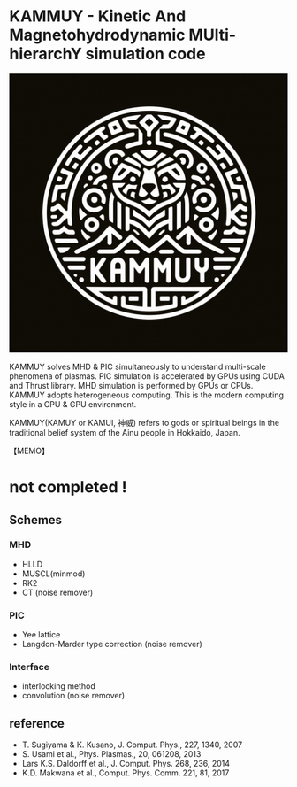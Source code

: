 # KAMMUY - Kinetic And Magnetohydrodynamic MUlti-hierarchY simulation code

![KAMMUY logo](./figures/KAMMUY_logo.jpg)

KAMMUY solves MHD & PIC simultaneously to understand multi-scale phenomena of plasmas. 
PIC simulation is accelerated by GPUs using CUDA and Thrust library.
MHD simulation is performed by GPUs or CPUs. 
KAMMUY adopts heterogeneous computing. 
This is the modern computing style in a CPU & GPU environment.

KAMMUY(KAMUY or KAMUI, 神威) refers to gods or spiritual beings in the traditional belief system of the Ainu people in Hokkaido, Japan.


【MEMO】
# not completed !

## Schemes
### MHD
- HLLD
- MUSCL(minmod)
- RK2
- CT (noise remover)

### PIC
- Yee lattice
- Langdon-Marder type correction (noise remover)

### Interface
- interlocking method
- convolution (noise remover)

## reference
- T. Sugiyama & K. Kusano, J. Comput. Phys., 227, 1340, 2007 
- S. Usami et al., Phys. Plasmas., 20, 061208, 2013 
- Lars K.S. Daldorff et al., J. Comput. Phys. 268, 236, 2014
- K.D. Makwana et al., Comput. Phys. Comm. 221, 81, 2017
